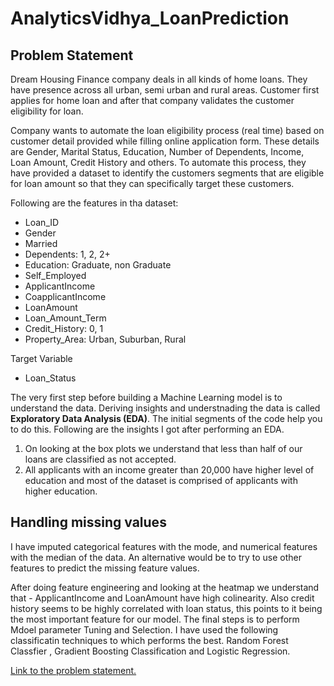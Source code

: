 # AnalyticsVidhya_LoanPrediction
## Problem Statement
Dream Housing Finance company deals in all kinds of home loans. They have presence across all urban, semi urban and rural areas. Customer first applies for home loan and after that company validates the customer eligibility for loan.

Company wants to automate the loan eligibility process (real time) based on customer detail provided while filling online application form. These details are Gender, Marital Status, Education, Number of Dependents, Income, Loan Amount, Credit History and others. To automate this process, they have provided a dataset to identify the customers segments that are eligible for loan amount so that they can specifically target these customers. 

Following are the features in tha dataset:
- Loan_ID
- Gender
- Married
- Dependents: 1, 2, 2+
- Education: Graduate, non Graduate
- Self_Employed
- ApplicantIncome
- CoapplicantIncome
- LoanAmount
- Loan_Amount_Term
- Credit_History: 0, 1
- Property_Area: Urban, Suburban, Rural

Target Variable
- Loan_Status

The very first step before building a Machine Learning model is to understand the data. Deriving insights and understnading the data is called **Exploratory Data Analysis (EDA)**. The initial segments of the code help you to do this. Following are the insights I got after performing an EDA.
1. On looking at the box plots we understand that less than half of our loans are classified as not accepted.
2. All applicants with an income greater than 20,000 have higher level of education and most of the dataset is comprised of applicants with higher education.
## Handling missing values
I have imputed categorical features with the mode, and numerical features with the median of the data. An alternative would be to try to use other features to predict the missing feature values. 

After doing feature engineering and looking at the heatmap we understand that - ApplicantIncome and LoanAmount have high colinearity. Also credit history seems to be highly correlated with loan status, this points to it being the most important feature for our model. The final steps is to perform Mdoel parameter Tuning and Selection. I have used the following classificatin techniques to which performs the best. Random Forest Classfier , Gradient Boosting Classification and Logistic Regression.

[Link to the problem statement.](https://datahack.analyticsvidhya.com/contest/practice-problem-loan-prediction-iii/)

